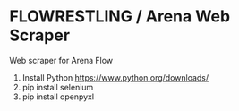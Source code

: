 # FLOWRESTLING / Arena Web Scraper
Web scraper for Arena Flow

1) Install Python <https://www.python.org/downloads/>
2) pip install selenium
3) pip install openpyxl
